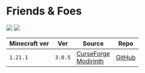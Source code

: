 # Friends & Foes

![](https://raw.githubusercontent.com/Faboslav/friends-and-foes/master/.github/assets/page/logo.png)
![](https://media.forgecdn.net/attachments/975/872/crab_1.webp)

| Minecraft ver | Ver     | Source                                                                                                                                         | Repo                                                   |
| ------------- | ------- | ---------------------------------------------------------------------------------------------------------------------------------------------- | ------------------------------------------------------ |
| `1.21.1`      | `3.0.5` | [CurseForge](https://www.curseforge.com/minecraft/mc-mods/friends-and-foes-forge)<br>[Modirinth](https://modrinth.com/mod/friends-and-foes-forge) | [GitHub](https://github.com/Faboslav/friends-and-foes) |